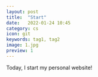 ```yaml
---
layout: post
title:  "Start"
date:   2022-01-24 10:45
category: cs
icon: git
keywords: tag1, tag2
image: 1.jpg
preview: 1
---
```


Today, I start my personal website!